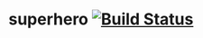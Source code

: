 # superhero [![Build Status](https://travis-ci.org/wingsofovnia/superhero.svg?branch=master)](https://travis-ci.org/wingsofovnia/superhero)
